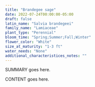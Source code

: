 ```yaml
---
title: "Brandegee sage"
date: 2022-07-24T00:00:00-05:00
draft: false
latin_name: "Salvia brandegeei"
family_name: "Lamiaceae"
plant_type: "Perennial"
bloom_time: "Spring;Summer;Fall;Winter"
flower_color: "White"
size_at_maturity: "1-3 ft"
water_needs: "None"
additional_characteristices_notes: ""
---
```


SUMMARY goes here.

<!--more-->

CONTENT goes here.